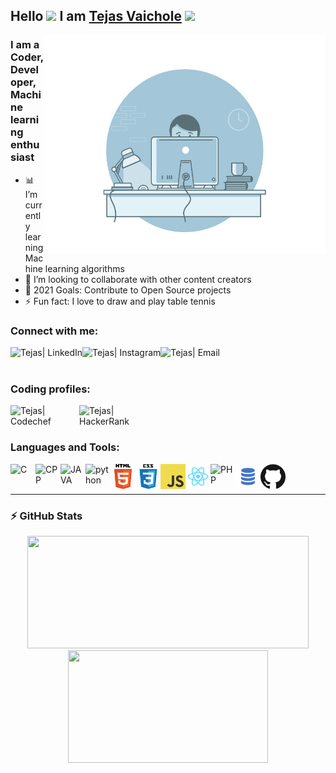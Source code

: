 ## Hello <img src="https://media.giphy.com/media/hvRJCLFzcasrR4ia7z/giphy.gif" width="28"> I am [Tejas Vaichole](https://github.com/TejasV58) ![](https://komarev.com/ghpvc/?username=TejasV58&color=green)
<img align="right" width="450px" height="350px" alt="GIF" src="coding.gif" />

### I am a Coder, Developer, Machine learning enthusiast

- :bar_chart: I’m currently learning Machine learning algorithms
- 👯 I’m looking to collaborate with other content creators
- :dart: 2021 Goals: Contribute to Open Source projects
- ⚡  Fun fact: I love to draw and play table tennis

### Connect with me:

[<img align="left" alt="Tejas| LinkedIn" src="https://img.shields.io/badge/linkedin%20-%230077B5.svg?&style=flat&logo=linkedin&logoColor=white" />][linkedin]
[<img align="left" alt="Tejas| Instagram" src="https://img.shields.io/badge/Instagram-E4405F?style=flat&logo=Instagram&logoColor=white" />][instagram]
[<img align="left" alt="Tejas| Email" src="https://img.shields.io/badge/Gmail-D14836?style=flat&logo=gmail&logoColor=white" />][mail]

<br/>
<br/>

### Coding profiles:

[<img align="left" alt="Tejas| Codechef" width="110px" src="https://img.shields.io/badge/Codechef-5B4638?style=flat&logo=CodeChef&logoColor=white" />][codechef]
[<img align="left" alt="Tejas| HackerRank" width="110px" src="https://img.shields.io/badge/HackerRank-2EC866?style=flat&logo=HackerRank&logoColor=white" />][hackerrank]

<br />
<br/>

### Languages and Tools:

<img align="left" alt="C" width="40px" src="https://raw.githubusercontent.com/jmnote/z-icons/master/svg/c.svg" />
<img align="left" alt="CPP" width="40px" src="https://raw.githubusercontent.com/jmnote/z-icons/master/svg/cpp.svg" />
<img align="left" alt="JAVA" width="40px" src="https://raw.githubusercontent.com/jmnote/z-icons/master/svg/java.svg" />
<img align="left" alt="python" width="40px" src="https://raw.githubusercontent.com/jmnote/z-icons/master/svg/python.svg" />
<img align="left" alt="HTML5" width="40px" src="https://raw.githubusercontent.com/github/explore/80688e429a7d4ef2fca1e82350fe8e3517d3494d/topics/html/html.png" />
<img align="left" alt="CSS3" width="40px" src="https://raw.githubusercontent.com/github/explore/80688e429a7d4ef2fca1e82350fe8e3517d3494d/topics/css/css.png" />
<img align="left" alt="JavaScript" width="40px" src="https://raw.githubusercontent.com/github/explore/80688e429a7d4ef2fca1e82350fe8e3517d3494d/topics/javascript/javascript.png" />
<img align="left" alt="React" width="40px" src="https://raw.githubusercontent.com/github/explore/80688e429a7d4ef2fca1e82350fe8e3517d3494d/topics/react/react.png" />
<img align="left" alt="PHP" width="40px" src="https://raw.githubusercontent.com/jmnote/z-icons/master/svg/php.svg" />
<img align="left" alt="SQL" width="40px" src="https://raw.githubusercontent.com/github/explore/80688e429a7d4ef2fca1e82350fe8e3517d3494d/topics/sql/sql.png" />
<img align="left" alt="GitHub" width="40px" src="https://raw.githubusercontent.com/github/explore/78df643247d429f6cc873026c0622819ad797942/topics/github/github.png" />


<br />
<br />

---

### :zap: GitHub Stats

<p align="center">
    <a href="https://github.com/TejasV58">
    <img height="180em" width="450em" src="https://github-readme-stats.vercel.app/api?username=TejasV58&count_private=true&show_icons=true&hide_title=true"/>
    <img height="180em" width="320em" src="https://github-readme-stats.vercel.app/api/top-langs/?username=TejasV58&langs_count=6&layout=compact"/>
    </a>
</p>


[linkedin]: https://www.linkedin.com/in/tejas-vaichole-049209196/
[instagram]: https://www.instagram.com/tejasvaichole55/
[codechef]: https://www.codechef.com/users/tejasv_55
[hackerrank]: https://www.hackerrank.com/tejasv515
[mail]: mailto:tejasv515@gmail.com 
